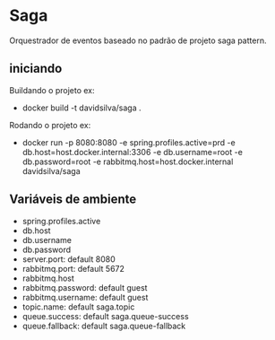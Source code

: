 # Saga

Orquestrador de eventos baseado no padrão de projeto saga pattern.

## iniciando

Buildando o projeto ex:
- docker build -t davidsilva/saga .

Rodando o projeto ex:
- docker run -p 8080:8080 -e spring.profiles.active=prd -e db.host=host.docker.internal:3306 -e db.username=root -e db.password=root -e rabbitmq.host=host.docker.internal davidsilva/saga

## Variáveis de ambiente

- spring.profiles.active
- db.host
- db.username
- db.password
- server.port: default 8080
- rabbitmq.port: default 5672
- rabbitmq.host
- rabbitmq.password: default guest
- rabbitmq.username: default guest
- topic.name: default saga.topic
- queue.success: default saga.queue-success
- queue.fallback: default saga.queue-fallback